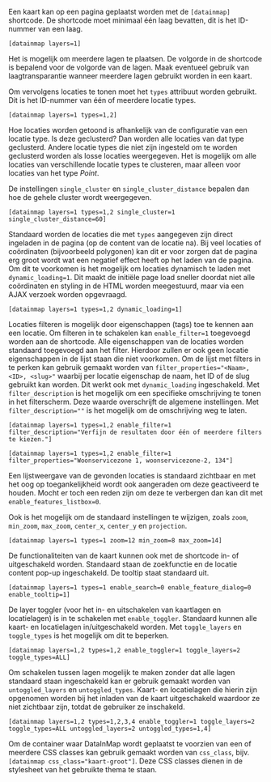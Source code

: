 Een kaart kan op een pagina geplaatst worden met de `[datainmap]` shortcode. De shortcode moet minimaal één laag bevatten, dit is het ID-nummer van een laag.

`[datainmap layers=1]`

Het is mogelijk om meerdere lagen te plaatsen. De volgorde in de shortcode is bepalend voor de volgorde van de lagen. Maak eventueel gebruik van laagtransparantie wanneer meerdere lagen gebruikt worden in een kaart.

Om vervolgens locaties te tonen moet het `types` attribuut worden gebruikt. Dit is het ID-nummer van één of meerdere locatie types.

`[datainmap layers=1 types=1,2]`

Hoe locaties worden getoond is afhankelijk van de configuratie van een locatie type. Is deze geclusterd? Dan worden alle locaties van dat type geclusterd. Andere locatie types die niet zijn ingesteld om te worden geclusterd worden als losse locaties weergegeven. Het is mogelijk om alle locaties van verschillende locatie types te clusteren, maar alleen voor locaties van het type *Point*.

De instellingen `single_cluster` en `single_cluster_distance` bepalen dan hoe de gehele cluster wordt weergegeven.

`[datainmap layers=1 types=1,2 single_cluster=1 single_cluster_distance=60]`

Standaard worden de locaties die met `types` aangegeven zijn direct ingeladen in de pagina (op de content van de locatie na). Bij veel locaties of coördinaten (bijvoorbeeld polygonen) kan dit er voor zorgen dat de pagina erg groot wordt wat een negatief effect heeft op het laden van de pagina. Om dit te voorkomen is het mogelijk om locaties dynamisch te laden met `dynamic_loading=1`. Dit maakt de initiële page load sneller doordat niet alle coördinaten en styling in de HTML worden meegestuurd, maar via een AJAX verzoek worden opgevraagd.

`[datainmap layers=1 types=1,2 dynamic_loading=1]`

Locaties filteren is mogelijk door eigenschappen (tags) toe te kennen aan een locatie. Om filteren in te schakelen kan `enable_filter=1` toegevoegd worden aan de shortcode. Alle eigenschappen van de locaties worden standaard toegevoegd aan het filter. Hierdoor zullen er ook geen locatie eigenschappen in de lijst staan die niet voorkomen. Om de lijst met filters in te perken kan gebruik gemaakt worden van `filter_properties="<Naam>, <ID>, <slug>"` waarbij per locatie eigenschap de naam, het ID of de slug gebruikt kan worden. Dit werkt ook met `dynamic_loading` ingeschakeld. Met `filter_description` is het mogelijk om een specifieke omschrijving te tonen in het filterscherm. Deze waarde overschrijft de algemene instellingen. Met `filter_description=""` is het mogelijk om de omschrijving weg te laten.

`[datainmap layers=1 types=1,2 enable_filter=1 filter_description="Verfijn de resultaten door één of meerdere filters te kiezen."]`

`[datainmap layers=1 types=1,2 enable_filter=1 filter_properties="Woonservicezone 1, woonservicezone-2, 134"]`

Een lijstweergave van de gevonden locaties is standaard zichtbaar en met het oog op toegankelijkheid wordt ook aangeraden om deze geactiveerd te houden. Mocht er toch een reden zijn om deze te verbergen dan kan dit met `enable_features_listbox=0`.

Ook is het mogelijk om de standaard instellingen te wijzigen, zoals `zoom`, `min_zoom`, `max_zoom`, `center_x`, `center_y` en `projection`.

`[datainmap layers=1 types=1 zoom=12 min_zoom=8 max_zoom=14]`

De functionaliteiten van de kaart kunnen ook met de shortcode in- of uitgeschakeld worden. Standaard staan de zoekfunctie en de locatie content pop-up ingeschakeld. De tooltip staat standaard uit.

`[datainmap layers=1 types=1 enable_search=0 enable_feature_dialog=0 enable_tooltip=1]`

De layer toggler (voor het in- en uitschakelen van kaartlagen en locatielagen) is in te schakelen met `enable_toggler`. Standaard kunnen alle kaart- en locatielagen in/uitgeschakeld worden. Met `toggle_layers` en `toggle_types` is het mogelijk om dit te beperken.

`[datainmap layers=1,2 types=1,2 enable_toggler=1 toggle_layers=2 toggle_types=ALL]`

Om schakelen tussen lagen mogelijk te maken zonder dat alle lagen standaard staan ingeschakeld kan er gebruik gemaakt worden van `untoggled_layers` en `untoggled_types`. Kaart- en locatielagen die hierin zijn opgenomen worden bij het inladen van de kaart uitgeschakeld waardoor ze niet zichtbaar zijn, totdat de gebruiker ze inschakeld.

`[datainmap layers=1,2 types=1,2,3,4 enable_toggler=1 toggle_layers=2 toggle_types=ALL untoggled_layers=2 untoggled_types=1,4]`

Om de container waar DataInMap wordt geplaatst te voorzien van een of meerdere CSS classes kan gebruik gemaakt worden van `css_class`, bijv. `[datainmap css_class="kaart-groot"]`. Deze CSS classes dienen in de stylesheet van het gebruikte thema te staan.
